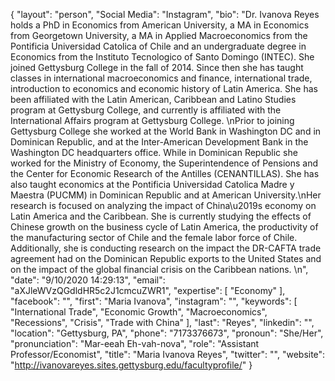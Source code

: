 {
  "layout": "person",
  "Social Media": "Instagram",
  "bio": "Dr. Ivanova Reyes holds a PhD in Economics from American University, a MA in Economics from Georgetown University, a MA in Applied Macroeconomics from the Pontificia Universidad Catolica of Chile and an undergraduate degree in Economics from the Instituto Tecnologico of Santo Domingo (INTEC).  She joined Gettysburg College in the fall of 2014.  Since then she has taught classes in international macroeconomics and finance, international trade, introduction to economics and economic history of Latin America.  She has been affiliated with the Latin American, Caribbean and Latino Studies program at Gettysburg College, and currently is affiliated with the International Affairs program at Gettysburg College.  \nPrior to joining Gettysburg College she worked at the World Bank in Washington DC and in Dominican Republic, and at the Inter-American Development Bank in the Washington DC headquarters office.  While in Dominican Republic she worked for the Ministry of Economy, the Superintendence of Pensions and the Center for Economic Research of the Antilles (CENANTILLAS).  She has also taught economics at the Pontificia Universidad Catolica Madre y Maestra (PUCMM) in Dominican Republic and at American University.\nHer research is focused on analyzing the impact of China\u2019s economy on Latin America and the Caribbean.  She is currently studying the effects of Chinese growth on the business cycle of Latin America, the productivity of the manufacturing sector of Chile and the female labor force of Chile.  Additionally, she is conducting research on the impact the DR-CAFTA trade agreement had on the Dominican Republic exports to the United States and on the impact of the global financial crisis on the Caribbean nations. \n",
  "date": "9/10/2020 14:29:13",
  "email": "aXJleWVzQGdldHR5c2J1cmcuZWR1",
  "expertise": [
    "Economy"
  ],
  "facebook": "",
  "first": "Maria Ivanova",
  "instagram": "",
  "keywords": [
    "International Trade",
    "Economic Growth",
    "Macroeconomics",
    "Recessions",
    "Crisis",
    "Trade with China"
  ],
  "last": "Reyes",
  "linkedin": "",
  "location": "Gettysburg, PA",
  "phone": "7173376673",
  "pronoun": "She/Her",
  "pronunciation": "Mar-eeah Eh-vah-nova",
  "role": "Assistant Professor/Economist",
  "title": "Maria Ivanova Reyes",
  "twitter": "",
  "website": "http://ivanovareyes.sites.gettysburg.edu/facultyprofile/"
}
